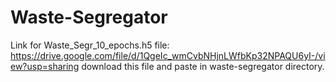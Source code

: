 # Waste-Segregator
Link for Waste_Segr_10_epochs.h5 file: https://drive.google.com/file/d/1QgeIc_wmCvbNHjnLWfbKp32NPAQU6yI-/view?usp=sharing
download this file and paste in waste-segregator directory.
